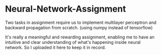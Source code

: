 # Neural-Network-Assignment

Two tasks in assignment require us to implement multilayer perceptron and backward propagation from scratch. (using numpy instead of tensorflow)

It's really a meaningful and rewarding assignment, enabling me to have an intuitive and clear understanding of what's happening inside neural network. So I uploaded it here to keep it in record.
